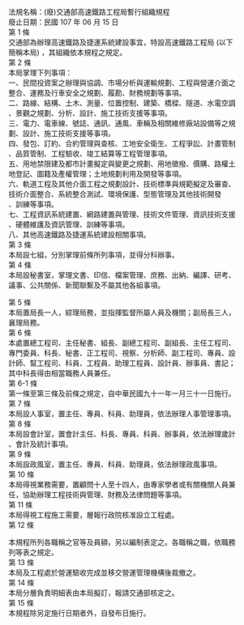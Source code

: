 法規名稱：(廢)交通部高速鐵路工程局暫行組織規程  
廢止日期：民國 107 年 06 月 15 日  
第 1 條  
交通部為辦理高速鐵路及捷運系統建設事宜，特設高速鐵路工程局 (以下  
簡稱本局) ，其組織依本規程之規定。  
第 2 條  
本局掌理下列事項：  
一、民間投資案之辦理與協調、市場分析與運輸規劃、工程與營運介面之  
整合、運務及行車安全之規劃、履勘、財務規劃等事項。  
二、路線、結構、土木、測量、位置控制、建築、橋樑、隧道、水電空調  
、景觀之規劃、分析、設計、施工技術支援等事項。  
三、電力、電車線、號誌、通訊、通風、車輛及相關維修廠站設備等之規  
劃、設計、施工技術支援等事項。  
四、發包、訂約、合約管理與查核、工地安全衛生、工程爭訟、計畫管制  
、品質管制、工程驗收、竣工結算等工程管理事項。  
五、用地禁限建及都市計畫擬定與變更之規劃、用地徵撥、價購、路權土  
地登記、圖籍及產權管理；土地規劃利用及開發等事項。  
六、軌道工程及其他介面工程之規劃設計、技術標準與規範擬定及審查、  
技術介面整合、系統整合測試、環境保護、型態管理及其他技術開發  
、訓練等事項。  
七、工程資訊系統建置、網路建置與管理、技術文件管理、資訊技術支援  
、硬體維護及資訊管理、訓練等事項。  
八、其他高速鐵路及捷運系統建設相關事項。  
第 3 條  
本局設七組，分別掌理前條所列事項，並得分科辦事。  
第 4 條  
本局設秘書室，掌理文書、印信、檔案管理、庶務、出納、編譯、研考、  
議事、公共關係、新聞聯繫及不屬其他各組事項。  


第 5 條  
本局置局長一人，綜理局務，並指揮監督所屬人員及機關；副局長三人，  
襄理局務。  
第 6 條  
本處置總工程司、主任秘書、組長、副總工程司、副組長、主任工程司、  
專門委員、科長、秘書、正工程司、視察、分析師、副工程司、專員、設  
計師、幫工程司、科員、工程員、助理工程員、設計員、辦事員、書記；  
其中科長得由相當職務人員兼任。  
第 6-1 條  
第一條至第三條及前條之規定，自中華民國九十一年一月三十一日施行。  
第 7 條  
本局設人事室，置主任、專員、科員、助理員，依法辦理人事管理事項。  
第 8 條  
本局設會計室，置會計主任、科長、專員、科員、辦事員，依法辦理歲計  
、會計及統計事項。  
第 9 條  
本局設政風室，置主任、專員、科員、助理員，依法辦理政風事項。  
第 10 條  
本局得視業務需要，置顧問十人至十四人，由專家學者或有關機關人員兼  
任，協助辦理工程技術與管理、財務及法律問題等事項。  
第 11 條  
本局得視工程施工需要，層報行政院核准設立工程處。  
第 12 條  


本規程所列各職稱之官等及員額，另以編制表定之。各職稱之職，依職務  
列等表之規定。  
第 13 條  
本局及工程處於營運驗收完成並移交營運管理機構後裁撤之。  
第 14 條  
本局分層負責明細表由本局擬訂，報請交通部核定之。  
第 15 條  
本規程除另定施行日期者外，自發布日施行。  


